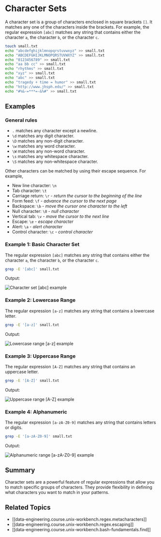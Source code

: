 # Character Sets

A character set is a group of characters enclosed in square brackets `[]`. It matches any one of the characters inside the brackets. For example, the regular expression `[abc]` matches any string that contains either the character `a`, the character `b`, or the character `c`.

```bash
touch small.txt
echo "abcdefghijklmnopqrstuvwxyz" >> small.txt
echo "ABCDEFGHIJKLMNOPQRSTUVWXYZ" >> small.txt
echo "0123456789" >> small.txt
echo "aa bb cc" >> small.txt
echo "rhythms" >> small.txt
echo "xyz" >> small.txt
echo "abc" >> small.txt
echo "tragedy + time = humor" >> small.txt
echo "http://www.jhsph.edu/" >> small.txt
echo "#%&-=***=-&%#" >> small.txt
```

## Examples

### General rules

- `.` matches any character except a newline.
- `\d` matches any digit character.
- `\D` matches any non-digit character.
- `\w` matches any word character.
- `\W` matches any non-word character.
- `\s` matches any whitespace character.
- `\S` matches any non-whitespace character.

Other characters can be matched by using their escape sequence. For example,

- New line character: `\n`
- Tab character: `\t`
- Carriage return: `\r` - *return the cursor to the beginning of the line*
- Form feed: `\f` - *advance the cursor to the next page*
- Backspace: `\b` - *move the cursor one character to the left*
- Null character: `\0` - *null character*
- Vertical tab: `\v` - *move the cursor to the next line*
- Escape: `\e` - *escape character*
- Alert: `\a` - *alert character*
- Control character: `\c` - *control character*

### Example 1: Basic Character Set

The regular expression `[abc]` matches any string that contains either the character `a`, the character `b`, or the character `c`.

```bash
grep -E '[abc]' small.txt
```

Output:

![Character set [abc] example](../../../assets/images/unix-workbench/image.png)

### Example 2: Lowercase Range

The regular expression `[a-z]` matches any string that contains a lowercase letter.

```bash
grep -E '[a-z]' small.txt
```

Output:

![Lowercase range [a-z] example](../../../assets/images/unix-workbench/image-1.png)

### Example 3: Uppercase Range

The regular expression `[A-Z]` matches any string that contains an uppercase letter.

```bash
grep -E '[A-Z]' small.txt
```

Output:

![Uppercase range [A-Z] example](../../../assets/images/unix-workbench/image-2.png)

### Example 4: Alphanumeric

The regular expression `[a-zA-Z0-9]` matches any string that contains letters or digits.

```bash
grep -E '[a-zA-Z0-9]' small.txt
```

Output:

![Alphanumeric range [a-zA-Z0-9] example](../../../assets/images/unix-workbench/image-3.png)

## Summary

Character sets are a powerful feature of regular expressions that allow you to match specific groups of characters. They provide flexibility in defining what characters you want to match in your patterns.

## Related Topics

- [[data-engineering.course.unix-workbench.regex.metacharacters]]
- [[data-engineering.course.unix-workbench.regex.escaping]]
- [[data-engineering.course.unix-workbench.bash-fundamentals.find]]